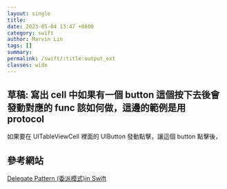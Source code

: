 ```yaml
---
layout: single
title: 
date: 2023-05-04 13:47 +0800
category: swift
author: Marvin Lin
tags: []
summary: 
permalink: /swift/:title:output_ext
classes: wide
---
```


## 草稿: 寫出 cell 中如果有一個 button 這個按下去後會發動對應的 func 該如何做，這邊的範例是用 protocol

如果要在 UITableViewCell 裡面的 UIButton 發動點擊，讓這個 button 點擊後，


## 參考網站

[Delegate Pattern (委派模式)in Swift](https://moonandeye.github.io/swift/delegate-pattern-in-swift.html)